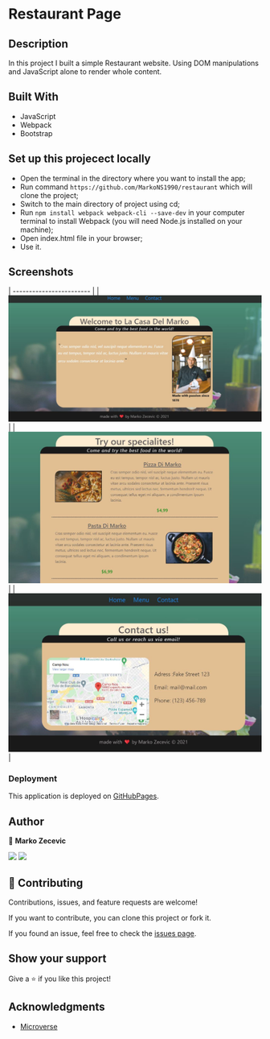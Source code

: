 # Restaurant Page

## Description

In this project I built a simple Restaurant website. Using DOM manipulations and JavaScript alone to render whole content.

## Built With

- JavaScript
- Webpack
- Bootstrap

## Set up this projecect locally

- Open the terminal in the directory where you want to install the app;
- Run command `https://github.com/MarkoNS1990/restaurant` which will clone the project;
- Switch to the main directory of project using cd;
- Run `npm install webpack webpack-cli --save-dev` in your computer terminal to install Webpack (you will need Node.js installed on your machine);
- Open index.html file in your browser;
- Use it.

## Screenshots

| ------------------------ |
| ![](dist/assets/ss1.JPG) |
| ![](dist/assets/ss2.JPG) |
| ![](dist/assets/ss3.JPG) |

### Deployment

This application is deployed on [GitHubPages](https://markons1990.github.io/restaurant/).

## Author

👤 **Marko Zecevic**

[![](https://img.shields.io/badge/GitHub-100000?style=for-the-badge&logo=github&logoColor=white)](https://github.com/MarkoNS1990) [![](https://img.shields.io/badge/LinkedIn-0077B5?style=for-the-badge&logo=linkedin&logoColor=white)](https://www.linkedin.com/in/zecevicmarko/)

## 🤝 Contributing

Contributions, issues, and feature requests are welcome!

If you want to contribute, you can clone this project or fork it.

If you found an issue, feel free to check the [issues page](https://github.com/iliebabcenco/my-telegram-bot/issues).

## Show your support

Give a ⭐️ if you like this project!

## Acknowledgments

- [Microverse](https://www.microverse.org/)
